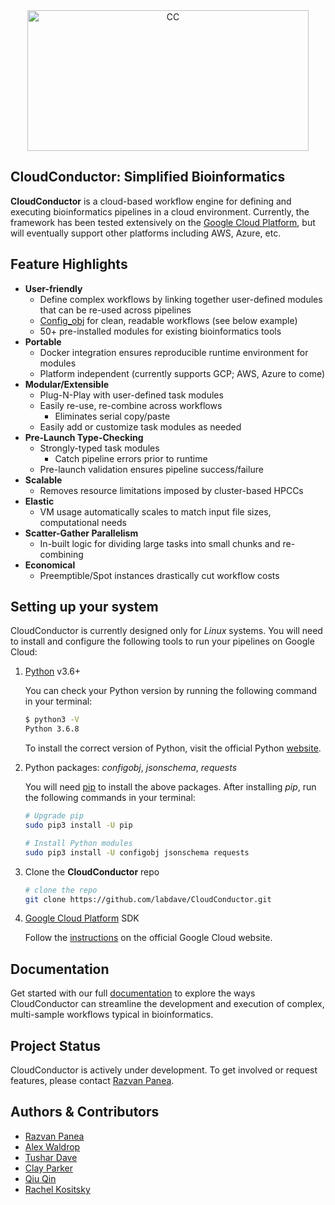 <div align=center><img src="docs/_static/cloud-conductor-logo-colored.png" alt="CC" width=450 height=225 align="middle"/></div>

## CloudConductor: Simplified Bioinformatics

**CloudConductor** is a cloud-based workflow engine for defining and executing bioinformatics pipelines in a cloud environment. 
Currently, the framework has been tested extensively on the [Google Cloud Platform](https://cloud.google.com/), but will eventually support other platforms including AWS, Azure, etc.

## Feature Highlights

  * **User-friendly**
    * Define complex workflows by linking together user-defined modules that can be re-used across pipelines
    * [Config_obj](http://configobj.readthedocs.io/en/latest/configobj.html) for clean, readable workflows (see below example)
    * 50+ pre-installed modules for existing bioinformatics tools
  * **Portable**
    * Docker integration ensures reproducible runtime environment for modules    
    * Platform independent (currently supports GCP; AWS, Azure to come)
  * **Modular/Extensible**
    * Plug-N-Play with user-defined task modules
    * Easily re-use, re-combine across workflows
      * Eliminates serial copy/paste
    * Easily add or customize task modules as needed 
  * **Pre-Launch Type-Checking**
    * Strongly-typed task modules 
      * Catch pipeline errors prior to runtime
    * Pre-launch validation ensures pipeline success/failure
  * **Scalable**
    * Removes resource limitations imposed by cluster-based HPCCs
  * **Elastic**
    * VM usage automatically scales to match input file sizes, computational needs
  * **Scatter-Gather Parallelism**
    * In-built logic for dividing large tasks into small chunks and re-combining
  * **Economical**
    * Preemptible/Spot instances drastically cut workflow costs

## Setting up your system
  
CloudConductor is currently designed only for *Linux* systems. 
You will need to install and configure the following tools to run your pipelines on Google Cloud:  

1. [Python](https://www.python.org/) v3.6+

    You can check your Python version by running the following command in your terminal:

    ```sh
    $ python3 -V
    Python 3.6.8
    ```

    To install the correct version of Python, visit the official Python [website](https://www.python.org/downloads/).

2. Python packages: *configobj*, *jsonschema*, *requests*

    You will need [pip](https://packaging.python.org/guides/installing-using-linux-tools/) to install the above packages.
    After installing *pip*, run the following commands in your terminal: 

    ``` sh
    # Upgrade pip
    sudo pip3 install -U pip
    
    # Install Python modules
    sudo pip3 install -U configobj jsonschema requests
    ```

3. Clone the **CloudConductor** repo

    ```sh
    # clone the repo
    git clone https://github.com/labdave/CloudConductor.git
    ```

4. [Google Cloud Platform](https://cloud.google.com/) SDK

    Follow the [instructions](https://cloud.google.com/sdk/docs/downloads-interactive) on the official Google Cloud website.

## Documentation

Get started with our full [documentation](https://cloudconductor.readthedocs.io) to explore the ways CloudConductor can streamline the development and execution of complex, multi-sample workflows typical in bioinformatics.

## Project Status

CloudConductor is actively under development. To get involved or request features, please contact [Razvan Panea](https://github.com/ripanea).

## Authors & Contributors

* [Razvan Panea](https://github.com/ripanea)
* [Alex Waldrop](https://github.com/alexwaldrop)
* [Tushar Dave](https://github.com/tushardave26)
* [Clay Parker](https://github.com/parkerc71)
* [Qiu Qin](https://github.com/qiuosier)
* [Rachel Kositsky](https://github.com/rkositsky)
